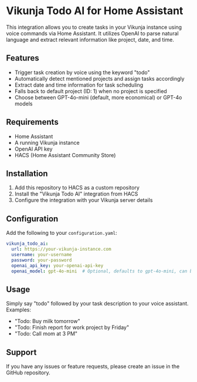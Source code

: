 # Vikunja Todo AI for Home Assistant

This integration allows you to create tasks in your Vikunja instance using voice commands via Home Assistant. It utilizes OpenAI to parse natural language and extract relevant information like project, date, and time.

## Features
- Trigger task creation by voice using the keyword "todo"
- Automatically detect mentioned projects and assign tasks accordingly
- Extract date and time information for task scheduling
- Falls back to default project (ID: 1) when no project is specified
- Choose between GPT-4o-mini (default, more economical) or GPT-4o models

## Requirements
- Home Assistant 
- A running Vikunja instance
- OpenAI API key
- HACS (Home Assistant Community Store)

## Installation
1. Add this repository to HACS as a custom repository
2. Install the "Vikunja Todo AI" integration from HACS
3. Configure the integration with your Vikunja server details

## Configuration

Add the following to your `configuration.yaml`:

```yaml
vikunja_todo_ai:
  url: https://your-vikunja-instance.com
  username: your-username
  password: your-password
  openai_api_key: your-openai-api-key
  openai_model: gpt-4o-mini  # Optional, defaults to gpt-4o-mini, can be gpt-4o
```

## Usage
Simply say "todo" followed by your task description to your voice assistant.
Examples:
- "Todo: Buy milk tomorrow"
- "Todo: Finish report for work project by Friday"
- "Todo: Call mom at 3 PM"

## Support
If you have any issues or feature requests, please create an issue in the GitHub repository.